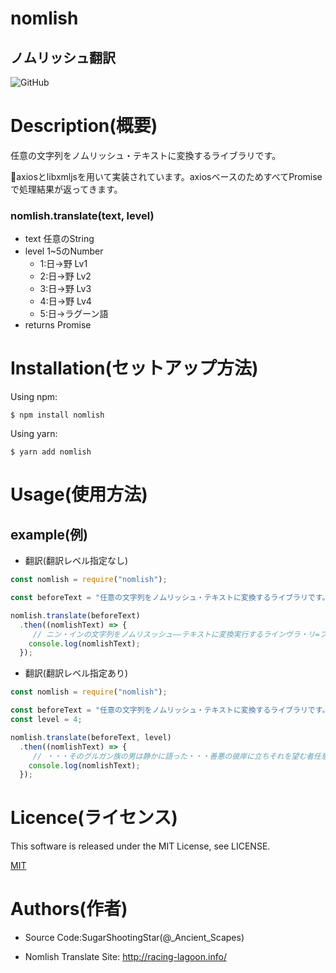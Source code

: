 # nomlish

## ノムリッシュ翻訳

![GitHub](https://img.shields.io/github/license/mashape/apistatus.svg)

# Description(概要)

任意の文字列をノムリッシュ・テキストに変換するライブラリです。

axiosとlibxmljsを用いて実装されています。axiosベースのためすべてPromiseで処理結果が返ってきます。

### nomlish.translate(text, level)

- text 任意のString
- level 1~5のNumber
  - 1:日→野 Lv1
  - 2:日→野 Lv2
  - 3:日→野 Lv3
  - 4:日→野 Lv4
  - 5:日→ラグーン語
- returns Promise

# Installation(セットアップ方法)

Using npm:
```
$ npm install nomlish
```

Using yarn:
```
$ yarn add nomlish
```


# Usage(使用方法)


## example(例)

- 翻訳(翻訳レベル指定なし)
```javascript
const nomlish = require("nomlish");

const beforeText = "任意の文字列をノムリッシュ・テキストに変換するライブラリです。";

nomlish.translate(beforeText)
  .then((nomlishText) => {
     // ニン・インの文字列をノムリスッシュ――テキストに変換実行するラインヴラ・リ=フォースライトだと願うことは、許されなかった──。
    console.log(nomlishText);
  });
```

- 翻訳(翻訳レベル指定あり)
```javascript
const nomlish = require("nomlish");

const beforeText = "任意の文字列をノムリッシュ・テキストに変換するライブラリです。";
const level = 4;

nomlish.translate(beforeText, level)
  .then((nomlishText) => {
     // ・・・そのグルガン族の男は静かに語った・・・善悪の彼岸に立ちそれを望む者任意のビビとお医者さんごっこをした文字列をノムティスリスッ・シェュ(CV・日野聡)……神代文字に破壊と創造宿命を背負う騎士千人分の魔力を誇るラーインヴラー＝リかもしれぬな…。・・・これは、一篇の物語ではない。自ら綴る歴史であり、運命である。
    console.log(nomlishText);
  });
```

# Licence(ライセンス)

This software is released under the MIT License, see LICENSE.

[MIT](https://github.com/tcnksm/tool/blob/master/LICENCE)

# Authors(作者)

- Source Code:SugarShootingStar(@_Ancient_Scapes)

- Nomlish Translate Site: http://racing-lagoon.info/